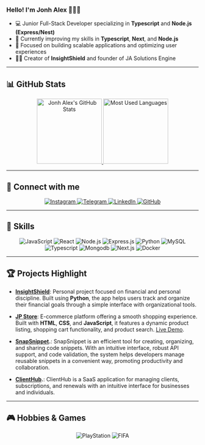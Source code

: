 ### Hello! I'm Jonh Alex 🙋🏽‍♂️

- 💻 Junior Full-Stack Developer specializing in **Typescript** and **Node.js (Express/Nest)**
- 🌱 Currently improving my skills in **Typescript**, **Next**, and **Node.js**
- 🚀 Focused on building scalable applications and optimizing user experiences
- 👨‍💻 Creator of **InsightShield** and founder of JA Solutions Engine

---

<h2> 📊 GitHub Stats </h2>

<div align="center">
  <a href="https://github.com/Jonhvmp">
    <img height="170em" src="https://github-readme-stats.vercel.app/api?username=Jonhvmp&show_icons=true&theme=dracula&count_private=true" alt="Jonh Alex's GitHub Stats"/>
    <img height="170em" src="https://github-readme-stats.vercel.app/api/top-langs/?username=Jonhvmp&layout=compact&langs_count=7&theme=dracula" alt="Most Used Languages"/>
  </a>
</div>

---

<h2> 🔗 Connect with me </h2>

<div align="center">
  <a href="https://www.instagram.com/jonhvmp/" target="_blank">
    <img src="https://img.shields.io/badge/Instagram-E4405F?style=for-the-badge&logo=instagram&logoColor=white" alt="Instagram"/>
  </a>
  <a href="https://t.me/Jonhvmp" target="_blank">
    <img src="https://img.shields.io/badge/Telegram-2CA5E0?style=for-the-badge&logo=telegram&logoColor=white" alt="Telegram"/>
  </a>
  <a href="https://www.linkedin.com/in/Jonhvmp" target="_blank">
    <img src="https://img.shields.io/badge/LinkedIn-0077B5?style=for-the-badge&logo=linkedin&logoColor=white" alt="LinkedIn"/>
  </a>
  <a href="https://github.com/Jonhvmp" target="_blank">
    <img src="https://img.shields.io/badge/GitHub-100000?style=for-the-badge&logo=github&logoColor=white" alt="GitHub"/>
  </a>
</div>

---

<h2> 🚀 Skills </h2>

<div align="center">
  <img src="https://img.shields.io/badge/JavaScript-323330?style=for-the-badge&logo=javascript&logoColor=F7DF1E" alt="JavaScript" title="JavaScript"/>
  <img src="https://img.shields.io/badge/React-61DAFB?style=for-the-badge&logo=react&logoColor=white" alt="React" title="React"/>
  <img src="https://img.shields.io/badge/Node.js-339933?style=for-the-badge&logo=nodedotjs&logoColor=white" alt="Node.js" title="Node.js"/>
  <img src="https://img.shields.io/badge/Express.js-000000?style=for-the-badge&logo=express&logoColor=white" alt="Express.js" title="Express.js"/>
  <img src="https://img.shields.io/badge/Python-3776AB?style=for-the-badge&logo=python&logoColor=white" alt="Python" title="Python"/>
  <img src="https://img.shields.io/badge/MySQL-00000F?style=for-the-badge&logo=mysql&logoColor=white" alt="MySQL" title="MySQL"/>
  <img src="https://img.shields.io/badge/typescript-blue?style=for-the-badge&logo=typescript&logoColor=white" alt="Typescript" title="Typescript"/>
  <img src="https://img.shields.io/badge/mongodb-339933?style=for-the-badge&logo=mongodb&logoColor=white" alt="Mongodb" title="Mongodb"/>
  <img src="https://img.shields.io/badge/next.js-black?style=for-the-badge&logo=next.js&logoColor=white" alt="Next.js" title="Next.js"/>
  <img src="https://img.shields.io/badge/Docker-darkblue?style=for-the-badge&logo=docker&logoColor=white" alt="Docker" title="Docker"/>
</div>

---

<h2> 🏆 Projects Highlight </h2>

- **[InsightShield](https://github.com/Jonhvmp/InsightShield)**: Personal project focused on financial and personal discipline. Built using **Python**, the app helps users track and organize their financial goals through a simple interface with organizational tools.

- **[JP Store](https://github.com/Jonhvmp/Jp-Store)**: E-commerce platform offering a smooth shopping experience. Built with **HTML**, **CSS**, and **JavaScript**, it features a dynamic product listing, shopping cart functionality, and product search. [Live Demo](https://jp-store-two.vercel.app/).

- **[SnapSnippet](https://github.com/Jonhvmp/SnapSnippet).**: SnapSnippet is an efficient tool for creating, organizing, and sharing code snippets. With an intuitive interface, robust API support, and code validation, the system helps developers manage reusable snippets in a convenient way, promoting productivity and collaboration.

- **[ClientHub](https://clienthub-frontend-gamma.vercel.app/).**: ClientHub is a SaaS application for managing clients, subscriptions, and renewals with an intuitive interface for businesses and individuals.
  
---

<h2> 🎮 Hobbies & Games </h2>

<div align="center">
  <img src="https://img.shields.io/badge/PlayStation-003791?style=for-the-badge&logo=playstation&logoColor=white" alt="PlayStation"/>
  <img src="https://img.shields.io/badge/FIFA-B7312F?style=for-the-badge&logo=fifa&logoColor=white" alt="FIFA"/>
</div>

